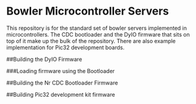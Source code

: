 Bowler Microcontroller Servers
======================
This repository is for the standard set of bowler servers implemented in microcontrollers. The CDC bootloader and the DyIO firmware that sits on top of it make up the bulk of the repository. There are also example implementation for Pic32 development boards. 

##Building the DyIO Firmware

###Loading firmware using the Bootloader

##Building the Nr CDC Bootloader Firmware

##Building Pic32 development kit firmware
